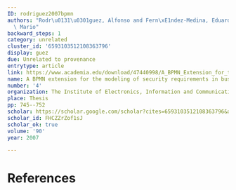 ```yaml
---
ID: rodriguez2007bpmn
authors: "Rodr\u0131\u0301guez, Alfonso and Fern\xE1ndez-Medina, Eduardo and Piattini,\
  \ Mario"
backward_steps: 1
category: unrelated
cluster_id: '6593103512108363796'
display: guez
due: Unrelated to provenance
entrytype: article
link: https://www.academia.edu/download/47440998/A_BPMN_Extension_for_the_Modeling_of_Sec20160722-22507-qhy7me.pdf
name: A BPMN extension for the modeling of security requirements in business processes
number: '4'
organization: The Institute of Electronics, Information and Communication Engineers
place: Thesis
pp: 745--752
scholar: https://scholar.google.com/scholar?cites=6593103512108363796&as_sdt=2005&sciodt=0,5&hl=en
scholar_id: FHCZZrZof1sJ
scholar_ok: true
volume: '90'
year: 2007

---
```


# References

